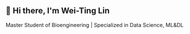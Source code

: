 ## 👋 Hi there, I'm Wei-Ting Lin

Master Student of Bioengineering | Specialized in Data Science, ML&DL
